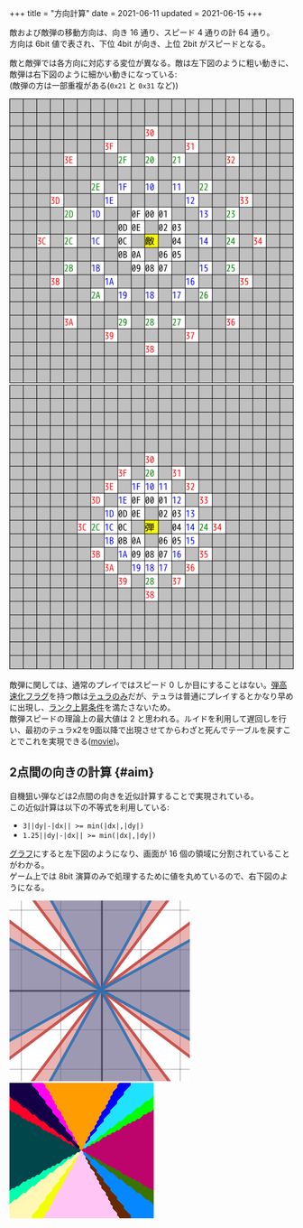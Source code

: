 +++
title = "方向計算"
date = 2021-06-11
updated = 2021-06-15
+++

敵および敵弾の移動方向は、向き 16 通り、スピード 4 通りの計 64 通り。  
方向は 6bit 値で表され、下位 4bit が向き、上位 2bit がスピードとなる。

敵と敵弾では各方向に対応する変位が異なる。敵は左下図のように粗い動きに、敵弾は右下図のように細かい動きになっている:  
(敵弾の方は一部重複がある(`0x21` と `0x31` など))

![object-direction](object-direction.png) ![bullet-direction](bullet-direction.png)

敵弾に関しては、通常のプレイではスピード 0 しか目にすることはない。[弾高速化フラグ](@/enemy-group/index.md#param-accel-shot)を持つ敵は[テュラのみ](@/enemy-group/index.md#table)だが、テュラは普通にプレイするとかなり早めに出現し、[ランク上昇条件](@/enemy-group/index.md#param-rank)を満たさないため。  
敵弾スピードの理論上の最大値は 2 と思われる。ルイドを利用して遅回しを行い、最初のテュラx2を9面以降で出現させてからわざと死んでテーブルを戻すことでこれを実現できる([movie](turoa.zip))。

## 2点間の向きの計算 {#aim}

自機狙い弾などは2点間の向きを近似計算することで実現されている。  
この近似計算は以下の不等式を利用している:

* `3||dy|-|dx|| >= min(|dx|,|dy|)`
* `1.25||dy|-|dx|| >= min(|dx|,|dy|)`

[グラフ](https://www.desmos.com/calculator/2yieafies3)にすると左下図のようになり、画面が 16 個の領域に分割されていることがわかる。  
ゲーム上では 8bit 演算のみで処理するために値を丸めているので、右下図のようになる。

![aim-graph](aim-graph.png) ![aim](aim.png)
